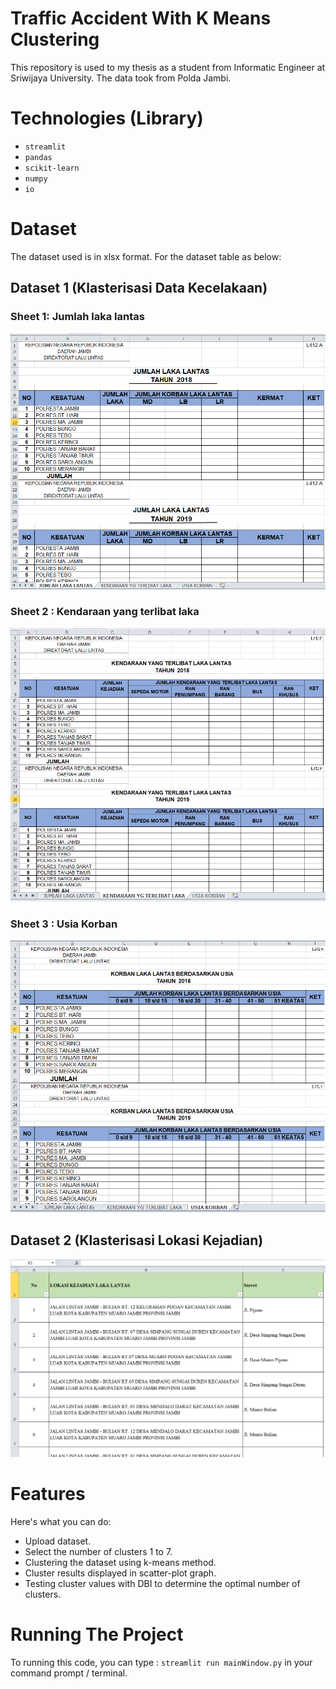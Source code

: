 # Traffic Accident With K Means Clustering
This repository is used to my thesis as a student from Informatic Engineer at Sriwijaya University. The data took from Polda Jambi.

# Technologies (Library)
* `streamlit`
* `pandas`
* `scikit-learn`
* `numpy`
* `io`

# Dataset
The dataset used is in xlsx format. For the dataset table as below:
## Dataset 1 (Klasterisasi Data Kecelakaan)

### Sheet 1: Jumlah laka lantas
![Tabel dataset jumlah kecelakaan lalu lintas](jumlah_laka.png)

### Sheet 2 : Kendaraan yang terlibat laka
![Tabel dataset jumlah kendaraan yang terlibat](kendaraan.png)

### Sheet 3 : Usia Korban
![Tabel dataset jumlah usia korban](usia.png)

## Dataset 2 (Klasterisasi Lokasi Kejadian)
![Tabel dataset lokasi kejadian](lokasi.png)

# Features
Here's what you can do:
* Upload dataset.
* Select the number of clusters 1 to 7.
* Clustering the dataset using k-means method.
* Cluster results displayed in scatter-plot graph.
* Testing cluster values with DBI to determine the optimal number of clusters.

# Running The Project
To running this code, you can type : `streamlit run mainWindow.py` in your command prompt / terminal.



